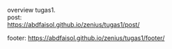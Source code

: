 overview tugas1.  
post:  
https://abdfaisol.github.io/zenius/tugas1/post/

footer:
https://abdfaisol.github.io/zenius/tugas1/footer/
